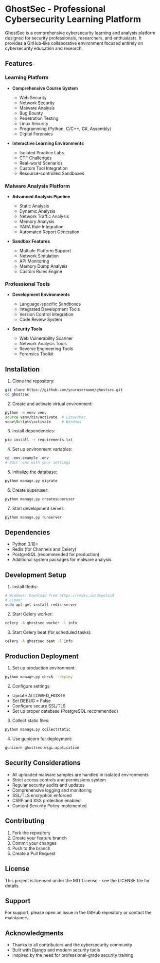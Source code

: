 # GhostSec - Professional Cybersecurity Learning Platform

GhostSec is a comprehensive cybersecurity learning and analysis platform designed for security professionals, researchers, and enthusiasts. It provides a GitHub-like collaborative environment focused entirely on cybersecurity education and research.

## Features

### Learning Platform
- **Comprehensive Course System**
  - Web Security
  - Network Security
  - Malware Analysis
  - Bug Bounty
  - Penetration Testing
  - Linux Security
  - Programming (Python, C/C++, C#, Assembly)
  - Digital Forensics

- **Interactive Learning Environments**
  - Isolated Practice Labs
  - CTF Challenges
  - Real-world Scenarios
  - Custom Tool Integration
  - Resource-controlled Sandboxes

### Malware Analysis Platform
- **Advanced Analysis Pipeline**
  - Static Analysis
  - Dynamic Analysis
  - Network Traffic Analysis
  - Memory Analysis
  - YARA Rule Integration
  - Automated Report Generation

- **Sandbox Features**
  - Multiple Platform Support
  - Network Simulation
  - API Monitoring
  - Memory Dump Analysis
  - Custom Rules Engine

### Professional Tools
- **Development Environments**
  - Language-specific Sandboxes
  - Integrated Development Tools
  - Version Control Integration
  - Code Review System

- **Security Tools**
  - Web Vulnerability Scanner
  - Network Analysis Tools
  - Reverse Engineering Tools
  - Forensics Toolkit

## Installation

1. Clone the repository:
```bash
git clone https://github.com/yourusername/ghostsec.git
cd ghostsec
```

2. Create and activate virtual environment:
```bash
python -m venv venv
source venv/bin/activate  # Linux/Mac
venv\Scripts\activate     # Windows
```

3. Install dependencies:
```bash
pip install -r requirements.txt
```

4. Set up environment variables:
```bash
cp .env.example .env
# Edit .env with your settings
```

5. Initialize the database:
```bash
python manage.py migrate
```

6. Create superuser:
```bash
python manage.py createsuperuser
```

7. Start development server:
```bash
python manage.py runserver
```

## Dependencies

- Python 3.10+
- Redis (for Channels and Celery)
- PostgreSQL (recommended for production)
- Additional system packages for malware analysis

## Development Setup

1. Install Redis:
```bash
# Windows: Download from https://redis.io/download
# Linux:
sudo apt-get install redis-server
```

2. Start Celery worker:
```bash
celery -A ghostsec worker -l info
```

3. Start Celery beat (for scheduled tasks):
```bash
celery -A ghostsec beat -l info
```

## Production Deployment

1. Set up production environment:
```bash
python manage.py check --deploy
```

2. Configure settings:
- Update ALLOWED_HOSTS
- Set DEBUG = False
- Configure secure SSL/TLS
- Set up proper database (PostgreSQL recommended)

3. Collect static files:
```bash
python manage.py collectstatic
```

4. Use gunicorn for deployment:
```bash
gunicorn ghostsec.wsgi:application
```

## Security Considerations

- All uploaded malware samples are handled in isolated environments
- Strict access controls and permissions system
- Regular security audits and updates
- Comprehensive logging and monitoring
- SSL/TLS encryption enforced
- CSRF and XSS protection enabled
- Content Security Policy implemented

## Contributing

1. Fork the repository
2. Create your feature branch
3. Commit your changes
4. Push to the branch
5. Create a Pull Request

## License

This project is licensed under the MIT License - see the LICENSE file for details.

## Support

For support, please open an issue in the GitHub repository or contact the maintainers.

## Acknowledgments

- Thanks to all contributors and the cybersecurity community
- Built with Django and modern security tools
- Inspired by the need for professional-grade security training
